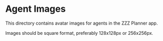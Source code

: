 # Agent Images

This directory contains avatar images for agents in the ZZZ Planner app.

Images should be square format, preferably 128x128px or 256x256px.